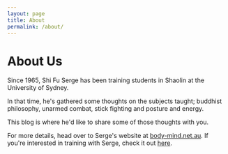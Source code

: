 ```yaml
---
layout: page
title: About
permalink: /about/
---
```


# About Us

Since 1965, Shi Fu Serge has been training students in Shaolin at the University of Sydney.

In that time, he's gathered some thoughts on the subjects taught; buddhist philosophy, unarmed combat, stick fighting and posture and energy.

This blog is where he'd like to share some of those thoughts with you.

For more details, head over to Serge's website at [body-mind.net.au][1]. If you're interested in training with Serge, check it out [here][2].

[1]:    http://body-mind.net.au/Home.html
[2]:    http://body-mind.net.au/Fees%26Location.html
